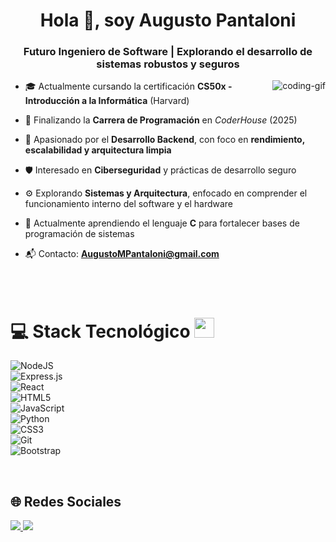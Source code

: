 <h1 align="center">Hola 👋, soy Augusto Pantaloni</h1>  
<h3 align="center">Futuro Ingeniero de Software | Explorando el desarrollo de sistemas robustos y seguros</h3>

<p><img align="right" src="https://github.com/Adam-pw/Adam-pw/blob/main/animation_500_kxa883sd.gif" alt="coding-gif" /></p>  

- 🎓 Actualmente cursando la certificación **CS50x - Introducción a la Informática** (Harvard)

- 🚀 Finalizando la **Carrera de Programación** en *CoderHouse* (2025)

- 🔹 Apasionado por el **Desarrollo Backend**, con foco en **rendimiento, escalabilidad y arquitectura limpia**

- 🛡️ Interesado en **Ciberseguridad** y prácticas de desarrollo seguro

- ⚙️ Explorando **Sistemas y Arquitectura**, enfocado en comprender el funcionamiento interno del software y el hardware

- 🎯 Actualmente aprendiendo el lenguaje **C** para fortalecer bases de programación de sistemas

- 📬 Contacto: **AugustoMPantaloni@gmail.com**

<br>
<br>

# 💻 Stack Tecnológico <img src="https://media2.giphy.com/media/QssGEmpkyEOhBCb7e1/giphy.gif?cid=ecf05e47a0n3gi1bfqntqmob8g9aid1oyj2wr3ds3mg700bl&rid=giphy.gif" width="32px">  

![NodeJS](https://img.shields.io/badge/node.js-6DA55F?style=for-the-badge&logo=node.js&logoColor=white)  
![Express.js](https://img.shields.io/badge/express.js-%23404d59.svg?style=for-the-badge&logo=express&logoColor=%2361DAFB)  
![React](https://img.shields.io/badge/react-%2320232a.svg?style=for-the-badge&logo=react&logoColor=%2361DAFB)  
![HTML5](https://img.shields.io/badge/html5-%23E34F26.svg?style=for-the-badge&logo=html5&logoColor=white)  
![JavaScript](https://img.shields.io/badge/javascript-%23323330.svg?style=for-the-badge&logo=javascript&logoColor=%23F7DF1E)  
![Python](https://img.shields.io/badge/python-3670A0?style=for-the-badge&logo=python&logoColor=ffdd54)  
![CSS3](https://img.shields.io/badge/css3-%231572B6.svg?style=for-the-badge&logo=css3&logoColor=white)    
![Git](https://img.shields.io/badge/git-%23F05033.svg?style=for-the-badge&logo=git&logoColor=white)  
![Bootstrap](https://img.shields.io/badge/bootstrap-%238511FA.svg?style=for-the-badge&logo=bootstrap&logoColor=white)  

<br>

## 🌐 Redes Sociales  

<a href="https://www.instagram.com/augusto.pantaloni/">
<img src="https://img.shields.io/badge/Instagram-%23E4405F.svg?style=for-the-badge&logo=Instagram&logoColor=white" />
</a>

<a href="https://www.linkedin.com/in/augusto-maximiliano-pantaloni-16a81b317/">
<img src="https://img.shields.io/badge/LinkedIn-%230077B5.svg?style=for-the-badge&logo=linkedin&logoColor=white" />
</a>




